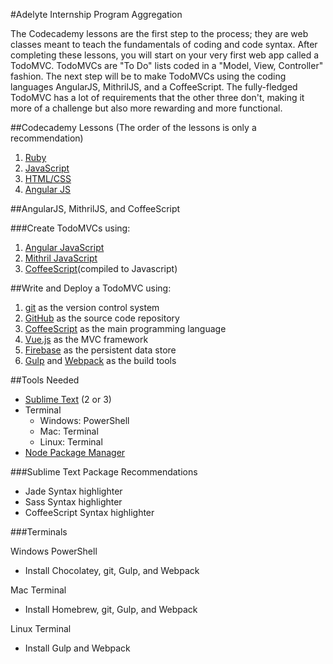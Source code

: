 #Adelyte Internship Program Aggregation

The Codecademy lessons are the first step to the process; they are web classes meant to teach the fundamentals of coding and code syntax. After completing these lessons, you will start on your very first web app called a TodoMVC. TodoMVCs are "To Do" lists coded in a "Model, View, Controller" fashion. The next step will be to make TodoMVCs using the coding languages AngularJS, MithrilJS, and a CoffeeScript. The fully-fledged TodoMVC has a lot of requirements that the other three don't, making it more of a challenge but also more rewarding and more functional.

##Codecademy Lessons
(The order of the lessons is only a recommendation)

1. [Ruby](http://www.codecademy.com/tracks/ruby)
2. [JavaScript](http://www.codecademy.com/tracks/javascript)
3. [HTML/CSS](http://www.codecademy.com/tracks/web)
4. [Angular JS](http://www.codecademy.com/learn/learn-angularjs)

##AngularJS, MithrilJS, and CoffeeScript

###Create TodoMVCs using:

1. [Angular JavaScript](https://angularjs.org/)
2. [Mithril JavaScript](https://lhorie.github.io/mithril/)
3. [CoffeeScript](http://coffeescript.org/)(compiled to Javascript)

##Write and Deploy a TodoMVC using:

1. [git](http://www.git-scm.com) as the version control system
2. [GitHub](http://www.github.com) as the source code repository
3. [CoffeeScript](http://coffeescript.org) as the main programming language
4. [Vue.js](http://www.vuejs.org) as the MVC framework
5. [Firebase](http://www.firebase.com) as the persistent data store
6. [Gulp](http://gulpjs.com) and [Webpack](http://www.webpack.github.io) as the build tools

##Tools Needed

- [Sublime Text](http://www.sublimetext.com) (2 or 3)
- Terminal
	- Windows: PowerShell
	- Mac: Terminal
	- Linux: Terminal
- [Node Package Manager](https://www.npmjs.com/)

###Sublime Text Package Recommendations

- Jade Syntax highlighter
- Sass Syntax highlighter
- CoffeeScript Syntax highlighter

###Terminals

Windows PowerShell
- Install Chocolatey, git, Gulp, and Webpack

Mac Terminal
- Install Homebrew, git, Gulp, and Webpack

Linux Terminal
- Install Gulp and Webpack